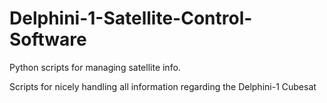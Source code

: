 # Delphini-1-Satellite-Control-Software
Python scripts for managing satellite info.

Scripts for nicely handling all information regarding the Delphini-1 Cubesat
